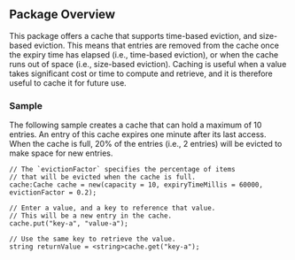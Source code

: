 ## Package Overview
This package offers a cache that supports time-based eviction, and size-based eviction. This means that entries are 
removed from the cache once the expiry time has elapsed (i.e., time-based eviction), or when the cache runs out of 
space (i.e., size-based eviction). Caching is useful when a value takes significant cost or time to compute and 
retrieve, and it is therefore useful to cache it for future use.

### Sample
The following sample creates a cache that can hold a maximum of 10 entries. An entry of this cache expires 
one minute after its last access. When the cache is full, 20% of the entries (i.e., 2 entries) will be evicted to make 
space for new entries.

```ballerina
// The `evictionFactor` specifies the percentage of items
// that will be evicted when the cache is full.
cache:Cache cache = new(capacity = 10, expiryTimeMillis = 60000, evictionFactor = 0.2);

// Enter a value, and a key to reference that value.
// This will be a new entry in the cache.
cache.put("key-a", "value-a");

// Use the same key to retrieve the value.
string returnValue = <string>cache.get("key-a");
```

